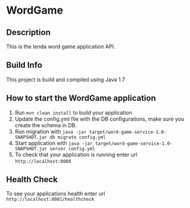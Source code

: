 # WordGame

Description
---
This is the lenda word game application API.

Build Info
---
This project is build and compiled using Java 1.7

How to start the WordGame application
---
1. Run `mvn clean install` to build your application
1. Update the config.yml file with the DB configurations, make sure you create the schema in DB.
1. Run migration with `java -jar target/word-game-service-1.0-SNAPSHOT.jar db migrate config.yml`
1. Start application with `java -jar target/word-game-service-1.0-SNAPSHOT.jar server config.yml`
1. To check that your application is running enter url `http://localhost:8080`

Health Check
---

To see your applications health enter url `http://localhost:8081/healthcheck`


